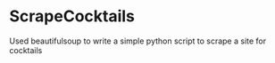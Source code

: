 # ScrapeCocktails
Used beautifulsoup to  write a simple python script to scrape a site for cocktails
